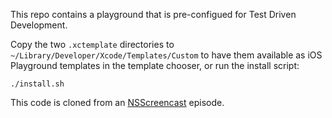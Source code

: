 This repo contains a playground that is pre-configued for Test Driven Development.

Copy the two `.xctemplate` directories to `~/Library/Developer/Xcode/Templates/Custom` to have them available as iOS Playground templates in the template chooser, or run the install script:

`./install.sh`



This code is cloned from an [NSScreencast](http://nsscreencast.com) episode.

